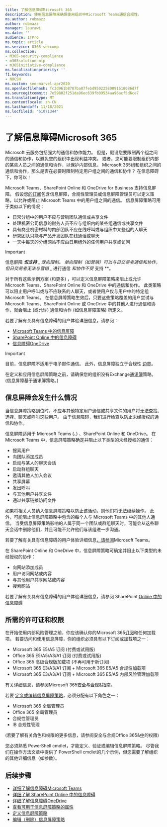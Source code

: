 ```yaml
---
title: 了解信息障碍Microsoft 365
description: 使用信息屏障来确保使用组织中Microsoft Teams通信合规性。
ms.author: robmazz
author: robmazz
manager: laurawi
ms.date: ''
audience: ITPro
ms.topic: article
ms.service: O365-seccomp
ms.collection:
- M365-security-compliance
- m365solution-mip
- m365initiative-compliance
ms.localizationpriority: ''
f1.keywords:
- NOCSH
ms.custom: seo-marvel-apr2020
ms.openlocfilehash: fc3d961b8707ba07febd95022580091618086d7f
ms.sourcegitcommit: 7e59802f251da96ec639fb09534aa96acf5d6ce7
ms.translationtype: MT
ms.contentlocale: zh-CN
ms.lasthandoff: 11/18/2021
ms.locfileid: "61071344"
---
```

# <a name="learn-about-information-barriers-in-microsoft-365"></a>了解信息障碍Microsoft 365

Microsoft 云服务包括强大的通信和协作能力。 但是，假设您要限制两个组之间的通信和协作，以避免您的组织中出现利益冲突。 或者，您可能要限制组织内部的某些人员之间的通信和协作，以保护内部信息。 Microsoft 365组和组织之间的通信和协作，那么是否在必要时限制特定用户组之间的通信和协作？ 在信息障碍下，你可以！

Microsoft Teams、SharePoint Online 和 OneDrive for Business 支持信息屏障。 假设您[的订阅](#required-licenses-and-permissions)包含信息屏障，合规性管理员或信息屏障管理员可以定义策略，以允许或阻止 Microsoft Teams 中的用户组之间的通信。 信息屏障策略可用于类似以下的情况：

- 日常分组中的用户不应与营销团队通信或共享文件
- 处理机密公司信息的财务人员不应与组织内的某些组通信或共享文件
- 具有商业机密材料的内部团队不应在线呼叫或与组织中某些组的人聊天
- 研究团队只能与产品开发团队在线通话或聊天
- 一天中每天的分组网站不应由日用组外的任何用户共享或访问

> [!IMPORTANT]
> 信息屏障 ***仅支持** _ 双向限制。 单向限制（如营销）可以与日交易者通信和协作，但日交易者无法与营销 _* 进行通信 _和协作不受_ 支持 **。

对于所有这些示例方案 (和更多) ，可以定义信息屏障策略来阻止或允许 Microsoft Teams、SharePoint Online 和 OneDrive 中的通信和协作。 此类策略可以阻止用户呼叫或与不应联系的人聊天，或者使用户仅与用户中的特定组Microsoft Teams。 在信息屏障策略生效后，只要这些策略覆盖的用户尝试与 Microsoft Teams、SharePoint Online 或 OneDrive 中的其他人进行通信和协作，就会阻止 (或允许) 通信和协作 (如信息屏障策略) 所定义。

若要了解有关具有信息障碍的用户体验详细信息，请参阅：

- [Microsoft Teams 中的信息屏障](/MicrosoftTeams/information-barriers-in-teams)
- [SharePoint Online 中的信息障碍](/sharepoint/information-barriers)
- [信息障碍OneDrive](/onedrive/information-barriers)

> [!IMPORTANT]
> 目前，信息屏障不适用于电子邮件通信。 此外，信息屏障独立于合规性 [边界](set-up-compliance-boundaries.md)。<p> 在定义和应用信息屏障策略之前，请确保您的组织没有Exchange[通讯簿](/exchange/address-books/address-book-policies/address-book-policies)策略。  (信息屏障基于通讯簿策略。) 

## <a name="what-happens-with-information-barriers"></a>信息屏障会发生什么情况

当信息屏障策略到位时，不应与其他特定用户通信或共享文件的用户将无法查找、选择、聊天或呼叫这些用户。 由于信息障碍，我们进行检查以防止未经授权的通信和协作。

信息屏障适用于 Microsoft Teams (、) 、SharePoint Online 和 OneDrive。 在 Microsoft Teams 中，信息屏障策略确定并阻止以下类型的未经授权的通信：

- 搜索用户
- 向团队添加成员
- 启动与某人的聊天会话
- 启动群组聊天
- 邀请其他人加入会议
- 共享屏幕
- 发出呼叫
- 与其他用户共享文件
- 通过共享链接访问文件

如果将相关人员纳入信息屏障策略以防止该活动，则他们将无法继续操作。 此外，可能阻止信息屏障策略中包含的每个人与 Microsoft Teams 中的其他人通信。 当受信息屏障策略影响的人属于同一个团队或群组聊天时，可能会从这些聊天会话中删除他们，并且可能不允许他们与该组进一步沟通。

若要了解有关具有信息障碍的用户体验详细信息[，请参阅](/MicrosoftTeams/information-barriers-in-teams)Microsoft Teams。

在 SharePoint Online 和 OneDrive 中，信息屏障策略可确定并阻止以下类型的未经授权的协作：

- 向网站添加成员
- 用户访问网站或内容
- 与其他用户共享网站或内容
- 搜索网站

若要了解有关具有信息障碍的用户体验详细信息，请参阅 SharePoint [Online 中的信息障碍](/sharepoint/information-barriers)

## <a name="required-licenses-and-permissions"></a>所需的许可证和权限

在开始使用内部风险管理之前，你应该确认你的Microsoft 365[订阅](https://www.microsoft.com/microsoft-365/compare-all-microsoft-365-plans)和任何加载项。 若要访问和使用信息屏障，你的组织必须具有以下订阅或加载项之一：

- Microsoft 365 E5/A5 订阅 (付费或试用版) 
- Office 365 E5/A5/A3/A1 订阅 (付费或试用版) 
- Office 365 高级合规版加载项 (不再可用于新订阅) 
- Microsoft 365 E3/A3/A1 订阅 + Microsoft 365 E5/A5 合规性加载项
- Microsoft 365 E3/A3/A1 订阅 + Microsoft 365 E5/A5 内部风险管理加载项

有关详细信息，请参阅Microsoft 365[安全与合规&指南](/office365/servicedescriptions/microsoft-365-service-descriptions/microsoft-365-tenantlevel-services-licensing-guidance/microsoft-365-security-compliance-licensing-guidance#information-protection)。

若要 [定义或编辑信息屏障策略](information-barriers-policies.md)，必须分配有以下角色之一：

- Microsoft 365 全局管理员
- Office 365 全局管理员
- 合规性管理员
- IB 合规性管理

 (若要了解有关角色和权限的更多信息，请参阅安全与合规Office 365&[中](../security/office-365-security/permissions-in-the-security-and-compliance-center.md)的权限) 

您必须熟悉 PowerShell cmdlet，才能定义、验证或编辑信息屏障策略。 尽管我们在操作方法文章中提供了 PowerShell cmdlet[](information-barriers-policies.md)的几个示例，但您需要了解组织的其他详细信息（如参数）。

## <a name="next-steps"></a>后续步骤

- [详细了解信息障碍Microsoft Teams](/MicrosoftTeams/information-barriers-in-teams)
- [详细了解 SharePoint Online 中的信息障碍](/sharepoint/information-barriers)
- [详细了解信息障碍OneDrive](/onedrive/information-barriers)
- [查看可用于信息屏障策略的属性](information-barriers-attributes.md)
- [定义信息屏障策略](information-barriers-policies.md)
- [编辑（删除）信息屏障策略](information-barriers-edit-segments-policies.md)
